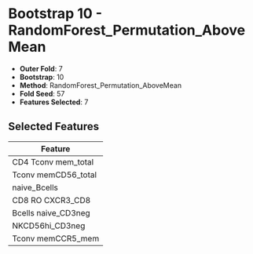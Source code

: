 # Bootstrap 10 - RandomForest_Permutation_AboveMean

- **Outer Fold**: 7
- **Bootstrap**: 10
- **Method**: RandomForest_Permutation_AboveMean
- **Fold Seed**: 57
- **Features Selected**: 7

## Selected Features

| Feature |
|---------|
| CD4 Tconv mem_total |
| Tconv memCD56_total |
| naive_Bcells |
| CD8 RO CXCR3_CD8 |
| Bcells naive_CD3neg |
| NKCD56hi_CD3neg |
| Tconv memCCR5_mem |
